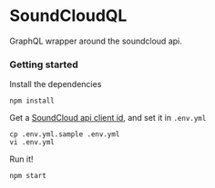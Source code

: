 # SoundCloudQL

GraphQL wrapper around the soundcloud api.

### Getting started

Install the dependencies

    npm install

Get a [SoundCloud api client id](http://soundcloud.com/you/apps), and set it in `.env.yml`

    cp .env.yml.sample .env.yml
    vi .env.yml

Run it!

    npm start
